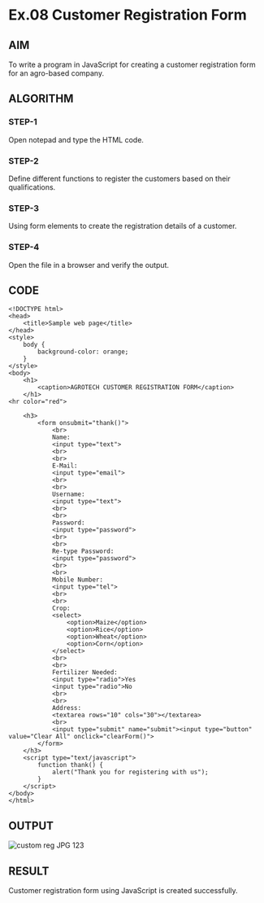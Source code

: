 # Ex.08 Customer Registration Form
## AIM
  To write a program in JavaScript for creating a customer registration form for an agro-based company.

## ALGORITHM
### STEP-1
  Open notepad and type the HTML code.

### STEP-2
  Define different functions to register the customers based on their qualifications.

### STEP-3
  Using form elements to create the registration details of a customer.

### STEP-4
  Open the file in a browser and verify the output.
  
## CODE
```
<!DOCTYPE html>
<head>
    <title>Sample web page</title>
</head>
<style>
    body {
        background-color: orange;
    }
</style>
<body>
    <h1>
        <caption>AGROTECH CUSTOMER REGISTRATION FORM</caption>
    </h1>
<hr color="red">
   
    <h3>
        <form onsubmit="thank()">
            <br>
            Name:
            <input type="text">
            <br>
            <br>
            E-Mail:
            <input type="email">
            <br>
            <br>
            Username:
            <input type="text">
            <br>
            <br>
            Password:
            <input type="password">
            <br>
            <br>   
            Re-type Password:
            <input type="password">
            <br>
            <br>
            Mobile Number:
            <input type="tel">
            <br>
            <br>
            Crop:
            <select>
                <option>Maize</option>
                <option>Rice</option>
                <option>Wheat</option>
                <option>Corn</option>
            </select>
            <br>
            <br>
            Fertilizer Needed:
            <input type="radio">Yes
            <input type="radio">No
            <br>
            <br>
            Address:
            <textarea rows="10" cols="30"></textarea>
            <br>
            <input type="submit" name="submit"><input type="button" value="Clear All" onclick="clearForm()">
        </form>
    </h3>
    <script type="text/javascript">
        function thank() {
            alert("Thank you for registering with us");
        }
    </script>
</body>
</html>
```

## OUTPUT
![custom reg JPG 123](https://github.com/Harinikrishnamoorthy14/EX08_Web-Design/assets/127816514/56bcf36a-4c2e-4871-aa10-3bb747c97fb7)


## RESULT
  Customer registration form using JavaScript is created successfully.
